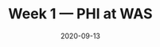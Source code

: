 ---
layout: game
title: Week 1 — PHI at WAS
season: 2020
game_id: 2020_01_PHI_WAS
week: 1
date: 2020-09-13
home_team: WAS
away_team: PHI
final_home: 
final_away: 
pbp_url: /assets/data/pbp/2020/2020_01_PHI_WAS.csv.gz
---